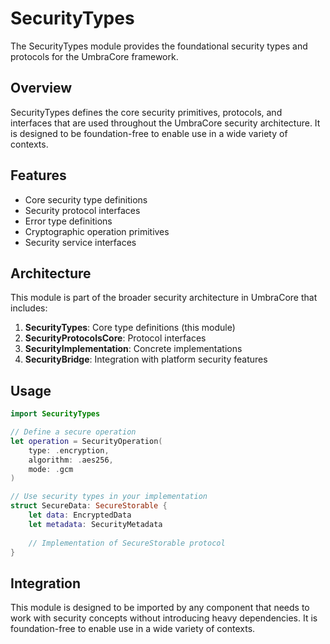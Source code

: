 # SecurityTypes

The SecurityTypes module provides the foundational security types and protocols for the UmbraCore framework.

## Overview

SecurityTypes defines the core security primitives, protocols, and interfaces that are used throughout the UmbraCore security architecture. It is designed to be foundation-free to enable use in a wide variety of contexts.

## Features

- Core security type definitions
- Security protocol interfaces
- Error type definitions
- Cryptographic operation primitives
- Security service interfaces

## Architecture

This module is part of the broader security architecture in UmbraCore that includes:

1. **SecurityTypes**: Core type definitions (this module)
2. **SecurityProtocolsCore**: Protocol interfaces
3. **SecurityImplementation**: Concrete implementations
4. **SecurityBridge**: Integration with platform security features

## Usage

```swift
import SecurityTypes

// Define a secure operation
let operation = SecurityOperation(
    type: .encryption,
    algorithm: .aes256,
    mode: .gcm
)

// Use security types in your implementation
struct SecureData: SecureStorable {
    let data: EncryptedData
    let metadata: SecurityMetadata
    
    // Implementation of SecureStorable protocol
}
```

## Integration

This module is designed to be imported by any component that needs to work with security concepts without introducing heavy dependencies. It is foundation-free to enable use in a wide variety of contexts.
